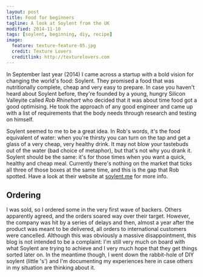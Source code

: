 ```yaml
---
layout: post
title: Food for beginners
tagline: A look at Soylent from the UK
modified: 2014-11-10
tags: [soylent, beginning, diy, recipe]
image:
  feature: texture-feature-05.jpg
  credit: Texture Lovers
  creditlink: http://texturelovers.com
---
```



In September last year (2014) I came across a startup with a bold vision for changing the world's food: Soylent. They promised a food that was nutritionally complete, cheap and very easy to prepare. In case you haven't heard about Soylent before, they're founded by a young, hungry Silicon Valleyite called _Rob Rhinehart_ who decided that it was about time food got a good optimising. He took the approach of any good engineer and came up with a list of requirements that the body needs through research and testing on himself. 

Soylent seemed to me to be a great idea. In Rob's words, it's the food equivalent of water: when you're thirsty you can turn on the tap and get a glass of a very cheap, very healthy drink. It may not blow your tastebuds out of the water (bad choice of metaphor), but that's not why you drank it. Soylent should be the same: it's for those times when you want a quick, healthy and cheap meal. Currently there's nothing on the market that ticks all three of those boxes at the same time, and this is the gap that Rob spotted. Have a look at their website at [soylent.me](http://soylent.me) for more info.

## Ordering

I was sold, so I ordered some in the very first wave of backers. Others apparently agreed, and the orders soared way over their target. However, the company was hit by a series of delays and then, almost a year after the product was meant to be delivered, all orders to international customers were cancelled. Although this was obviously a massive disappointment, this blog is not intended to be a complaint: I'm still very much on board with what Soylent are trying to achieve and I very much hope that they get things sorted later on. In the meantime though, I went down the rabbit-hole of DIY soylent (little 's') and I'm documenting my experiences here in case others in my situation are thinking about it. 